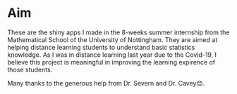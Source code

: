 # Aim
These are the shiny apps I made in the 8-weeks summer internship from the Mathematical School of the University of Nottingham. 
They are aimed at helping distance learning students to understand basic statistics knowledge.
As I was in distance learning last year due to the Covid-19, I believe this project is meaningful in improving the learning expirence of those students.

Many thanks to the generous help from Dr. Severn and Dr. Cavey😊.
